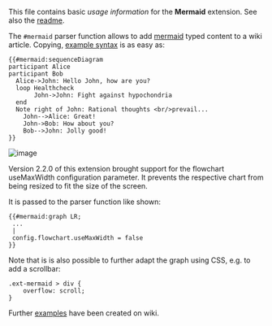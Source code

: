 This file contains basic *usage information* for the **Mermaid** extension. See also the [readme].

The `#mermaid` parser function allows to add [mermaid][mermaid] typed content to a wiki article. Copying,
[example syntax][examplemjs] is as easy as:

```
{{#mermaid:sequenceDiagram
participant Alice
participant Bob
  Alice->John: Hello John, how are you?
  loop Healthcheck
       John->John: Fight against hypochondria
  end
  Note right of John: Rational thoughts <br/>prevail...
    John-->Alice: Great!
    John->Bob: How about you?
    Bob-->John: Jolly good!
}}
```
![image](https://user-images.githubusercontent.com/1245473/34535703-14a32100-f106-11e7-9201-ea90a6286c58.png)


Version 2.2.0 of this extension brought support for the flowchart useMaxWidth configuration parameter. It prevents
the respective chart from being resized to fit the size of the screen.

It is passed to the parser function like shown:
```
{{#mermaid:graph LR;
 ...
 |
 config.flowchart.useMaxWidth = false
}}
```
Note that is is also possible to further adapt the graph using CSS, e.g. to add a scrollbar:

```
.ext-mermaid > div {
	overflow: scroll;
}
```

Further [examples][examplesmw] have been created on wiki.


[readme]: https://github.com/SemanticMediaWiki/Mermaid/blob/master/README.md
[mermaid]: https://github.com/knsv/mermaid
[examplemjs]: https://mermaidjs.github.io/
[examplesmw]: https://sandbox.semantic-mediawiki.org/wiki/Mermaid
